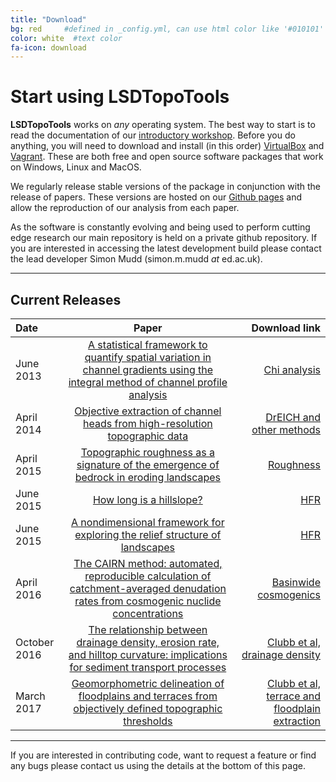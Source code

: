 ```yaml
---
title: "Download"
bg: red     #defined in _config.yml, can use html color like '#010101'
color: white  #text color
fa-icon: download
---
```


# Start using LSDTopoTools

**LSDTopoTools** works on _any_ operating system. The best way to start is to read the documentation of our [introductory workshop](https://lsdtopotools.github.io/LSDTopoTools_workshop/). Before you do anything, you will need to download and install (in this order) [VirtualBox](https://www.virtualbox.org/wiki/Downloads) and [Vagrant](https://www.vagrantup.com/). These are both free and open source software packages that work on Windows, Linux and MacOS. 

We regularly release stable versions of the package in conjunction with the release of
papers. These versions are hosted on our [Github pages](https://github.com/LSDtopotools) and
allow the reproduction of our analysis from each paper.

As the software is constantly evolving and being used to perform cutting edge research
our main repository is held on a private github repository. If you are interested in accessing the latest development
build please contact the lead developer Simon Mudd (simon.m.mudd _at_ ed.ac.uk).

****

## Current Releases

|**Date** | **Paper** | **Download link**|
|:-----|:-------:|---------------:|
|June 2013| [A statistical framework to quantify spatial variation in channel gradients using the integral method of channel profile analysis](http://onlinelibrary.wiley.com/doi/10.1002/2013JF002981/full) |[Chi analysis](https://github.com/LSDtopotools/LSDTopoTools_ChiMudd2014)|
|April 2014| [Objective extraction of channel heads from high-resolution topographic data](http://onlinelibrary.wiley.com/doi/10.1002/2013WR015167/full) |[DrEICH and other methods](https://github.com/LSDtopotools/LSDTopoTools_ChannelExtraction)|
|April 2015| [Topographic roughness as a signature of the emergence of bedrock in eroding landscapes](http://www.earth-surf-dynam-discuss.net/3/371/2015/esurfd-3-371-2015.html) | [Roughness](http://csdms.colorado.edu/wiki/Model:SurfaceRoughness)|
|June 2015| [How long is a hillslope?](http://onlinelibrary.wiley.com/doi/10.1002/esp.3884/abstract) | [HFR](https://github.com/LSDtopotools/LSDTT_Hillslope_Analysis)|
|June 2015| [A nondimensional framework for exploring the relief structure of landscapes](http://www.earth-surf-dynam.net/4/309/2016/) | [HFR](https://github.com/LSDtopotools/LSDTT_Hillslope_Analysis)|
|April 2016| [The CAIRN method: automated, reproducible calculation of catchment-averaged denudation rates from cosmogenic nuclide concentrations](http://www.earth-surf-dynam.net/4/655/2016/) | [Basinwide cosmogenics](https://github.com/LSDtopotools/LSDTopoTools_CRNBasinwide)|
|October 2016| [The relationship between drainage density, erosion rate, and hilltop curvature: implications for sediment transport processes](http://onlinelibrary.wiley.com/doi/10.1002/2015JF003747/full) | [Clubb et al, drainage density](https://github.com/LSDtopotools/LSDTopoTools_DrainageDensity)|
|March 2017| [Geomorphometric delineation of floodplains and terraces from objectively defined topographic thresholds](http://www.earth-surf-dynam-discuss.net/esurf-2017-21/) | [Clubb et al, terrace and floodplain extraction](https://github.com/LSDtopotools/LSDTopoTools_FloodplainTerraceExtraction)|


****

If you are interested in contributing code, want to request a feature or find any bugs
please contact us using the details at the bottom of this page.

